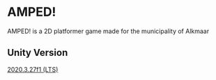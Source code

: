 # AMPED!

AMPED! is a 2D platformer game made for the municipality of Alkmaar

## Unity Version

[2020.3.27f1 (LTS)](unityhub://2020.3.27f1/e759542391ea)
